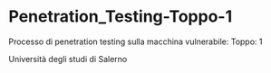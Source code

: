 # Penetration_Testing-Toppo-1
Processo di penetration testing sulla macchina vulnerabile: Toppo: 1

Università degli studi di Salerno
